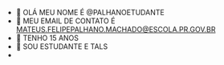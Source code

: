 - 👋 OLÁ MEU NOME É @PALHANOETUDANTE
- 👀 MEU EMAIL DE CONTATO É MATEUS.FELIPEPALHANO.MACHADO@ESCOLA.PR.GOV.BR
- 🌱 TENHO 15 ANOS
- 💞️ SOU ESTUDANTE E TALS
-
